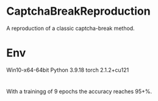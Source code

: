 # CaptchaBreakReproduction
A reproduction of a classic captcha-break method.

# Env

Win10-x64-64bit
Python 3.9.18
torch 2.1.2+cu121

#

With a trainingg of 9 epochs the accuracy reaches 95+%.

